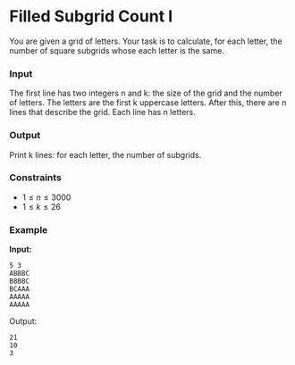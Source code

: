 # Filled Subgrid Count I

You are given a grid of letters. Your task is to calculate, for each letter, the number of square subgrids whose each
letter is the same.

### Input

The first line has two integers n and k: the size of the grid and the number of letters. The letters are the first k
uppercase letters.
After this, there are n lines that describe the grid. Each line has n letters.

### Output

Print k lines: for each letter, the number of subgrids.

### Constraints

* $1 \le n \le 3000$
* $1 \le k \le 26$

### Example

**Input:**

```
5 3
ABBBC
BBBBC
BCAAA
AAAAA
AAAAA
```

Output:

```
21
10
3
```
